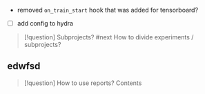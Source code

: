 
- removed `on_train_start` hook that was added for tensorboard?


- [ ] add config to hydra



> [!question] Subprojects?  #next
> How to divide experiments / subprojects?  


## edwfsd




> [!question] How to use reports?
> Contents


